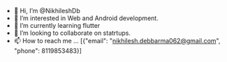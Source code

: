 - 👋 Hi, I’m @NikhileshDb
- 👀 I’m interested in Web and Android development.
- 🌱 I’m currently learning flutter
- 💞️ I’m looking to collaborate on statrtups.
- 📫 How to reach me ...
[{"email": "nikhilesh.debbarma062@gmail.com", "phone": 8119853483}]
<!---
NikhileshDb/NikhileshDb is a ✨ special ✨ repository because its `README.md` (this file) appears on your GitHub profile.
You can click the Preview link to take a look at your changes.
--->
